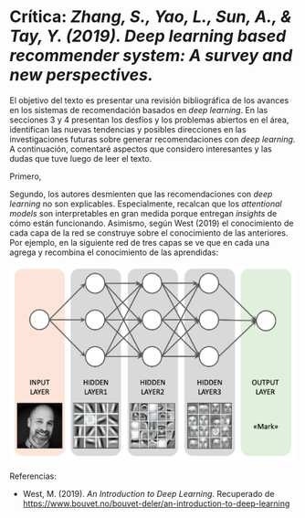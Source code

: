 # Crítica: *Zhang, S., Yao, L., Sun, A., & Tay, Y. (2019). Deep learning based recommender system: A survey and new perspectives.*

El objetivo del texto es presentar una revisión bibliográfica de los avances en los sistemas de recomendación basados en *deep learning*. En las secciones 3 y 4 presentan los desfíos y los problemas abiertos en el área, identifican las nuevas tendencias y posibles direcciones en las investigaciones futuras sobre generar recomendaciones con *deep learning*. A continuación, comentaré aspectos que considero interesantes y las dudas que tuve luego de leer el texto.

Primero, 

Segundo, los autores desmienten que las recomendaciones con *deep learning* no son explicables. Especialmente, recalcan que los *attentional models* son interpretables en gran medida porque entregan *insights* de cómo están funcionando. Asimismo, según West (2019) el conocimiento de cada capa de la red se construye sobre el conocimiento de las anteriores. Por ejemplo, en la siguiente red de tres capas se ve que en cada una agrega y recombina el conocimiento de las aprendidas:

![](image-10-1.png)

Referencias:

* West, M. (2019). *An Introduction to Deep Learning*. Recuperado de 
https://www.bouvet.no/bouvet-deler/an-introduction-to-deep-learning